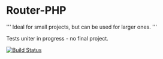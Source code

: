# Router-PHP

''' Ideal for small projects, but can be used for larger ones. '''

Tests uniter in progress - no final project.

[![Build Status](https://app.travis-ci.com/bensaadmucret/Router-PHP.svg?branch=main)](https://app.travis-ci.com/bensaadmucret/Router-PHP)